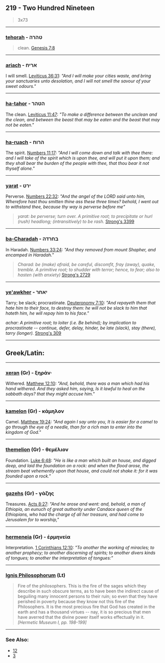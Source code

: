 ## 219 - Two Hundred Nineteen
> 3x73

---

### [tehorah](/keys/THRH) - טהרה
> clean. [Genesis 7:8](http://biblehub.com/genesis/7-8.htm)

---

### [ariach](/keys/ARICh) - אריח
I will smell. [Leviticus 36:31](http://biblehub.com/leviticus/26-31.htm): *"And I will make your cities waste, and bring your sanctuaries unto desolation, and I will not smell the savour of your sweet odours."*

---

### [ha-tahor](/keys/HTHR) - הטהר
The clean. [Leviticus 11:47](http://biblehub.com/leviticus/11-47.htm): *"To make a difference between the unclean and the clean, and between the beast that may be eaten and the beast that may not be eaten."*

---

### [ha-ruach](/keys/HRVCh) - הרוח
The spirit. [Numbers 11:17](http://biblehub.com/numbers/11-17.htm): *"And I will come down and talk with thee there: and I will take of the spirit which is upon thee, and will put it upon them; and they shall bear the burden of the people with thee, that thou bear it not thyself alone."*

---

### [yarat](/keys/IRT) - ירט
Perverse. [Numbers 22:32](http://biblehub.com/numbers/22-32.htm): *"And the angel of the LORD said unto him, Wherefore hast thou smitten thine ass these three times? behold, I went out to withstand thee, because thy way is perverse before me"*

> *yarat: be perverse; turn over. A primitive root; to precipitate or hurl (rush) headlong; (intransitively) to be rash.* [Strong's 3399](http://biblehub.com/strongs/hebrew/3399.htm)

---

### [ba-Charadah](/keys/BChRDH) - בחרדה
In Haradah. [Numbers 33:24](http://biblehub.com/numbers/33-24.htm): *"And they removed from mount Shapher, and encamped in Haradah."*

> *Charad: be (make) afraid, be careful, discomfit, fray (away), quake, tremble. A primitive root; to shudder with terror; hence, to fear; also to hasten (with anxiety)* [Strong's 2729](http://biblehub.com/strongs/hebrew/2729.htm)

---

### [ye'awkher](/keys/IAChR) - יאחר
Tarry; be slack; procrastinate. [Deuteronomy 7:10](http://biblehub.com/deuteronomy/7-10.htm): *"And repayeth them that hate him to their face, to destroy them: he will not be slack to him that hateth him, he will repay him to his face."*

*achar: A primitive root; to loiter (i.e. Be behind); by implication to procrastinate -- continue, defer, delay, hinder, be late (slack), stay (there), tarry (longer).* [Strong's 309](http://biblehub.com/strongs/hebrew/309.htm)

---

## Greek/Latin:

---

### [xeran](/greek?word=xhran) (Gr) - ξηράν·
Withered. [Matthew 12:10](http://biblehub.com/matthew/12-10.htm): *"And, behold, there was a man which had his hand withered. And they asked him, saying, Is it lawful to heal on the sabbath days? that they might accuse him."*

---

### [kamelon](/greek?word=kamhlon) (Gr) - κάμηλον
Camel. [Matthew 19:24](http://biblehub.com/matthew/19-24.htm): *"And again I say unto you, It is easier for a camel to go through the eye of a needle, than for a rich man to enter into the kingdom of God."*

---

### [themelion](/greek?word=themelion) (Gr) - θεμέλιον
Foundation. [Luke 6:48](http://biblehub.com/luke/6-48.htm): *"He is like a man which built an house, and digged deep, and laid the foundation on a rock: and when the flood arose, the stream beat vehemently upon that house, and could not shake it: for it was founded upon a rock."*

---

### [gazehs](/greek?word=gazhs) (Gr) - γάζης
Treasures. [Acts 8:27](http://biblehub.com/acts/8-27.htm): *"And he arose and went: and, behold, a man of Ethiopia, an eunuch of great authority under Candace queen of the Ethiopians, who had the charge of all her treasure, and had come to Jerusalem for to worship,"*

---

### [hermeneia](/greek?word=ermhneia) (Gr) - ἑρμηνεία
Interpretation. [1 Corinthians 12:10](http://biblehub.com/1_corinthians/12-10.htm): *"To another the working of miracles; to another prophecy; to another discerning of spirits; to another divers kinds of tongues; to another the interpretation of tongues:"*

---

### [Ignis Philosophorum](/latin?word=Ignis+Philosophorum) (Lt)
> Fire of the philosophers. This is the fire of the sages which they describe in such obscure terms, as to have been the indirect cause of beguiling many innocent persons to their ruin; so even that they have perished in poverty because they know not this fire of the Philosophers. It is the most precious fire that God has created in the earth and has a thousand virtues -- nay, it is so precious that men have averred that the divine power itself works effectually in it. *[Hermetic Museum I, pp. 198-199]*

---

### See Also:

- [12](12)
- [3](3)
